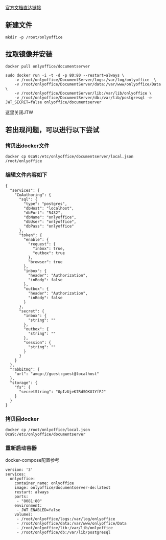 [官方文档直达链接](https://helpcenter.onlyoffice.com/installation/docs-community-install-docker-arm64.aspx)
## 新建文件  
```mkdir -p /root/onlyoffice```  
## 拉取镜像并安装  
```docker pull onlyoffice/documentserver```  

```
sudo docker run -i -t -d -p 80:80 --restart=always \  
    -v /root/onlyoffice/DocumentServer/logs:/var/log/onlyoffice  \  
    -v /root/onlyoffice/DocumentServer/data:/var/www/onlyoffice/Data  \  
    -v /root/onlyoffice/DocumentServer/lib:/var/lib/onlyoffice \  
    -v /root/onlyoffice/DocumentServer/db:/var/lib/postgresql -e JWT_SECRET=false onlyoffice/documentserver
```    

这里关闭JTW

## 若出现问题，可以进行以下尝试  
### 拷贝出docker文件  
```docker cp 0ca9:/etc/onlyoffice/documentserver/local.json /root/onlyoffice```  
### 编辑文件内容如下  
```
{  
  "services": {  
    "CoAuthoring": {  
      "sql": {  
        "type": "postgres",  
        "dbHost": "localhost",  
        "dbPort": "5432",  
        "dbName": "onlyoffice",  
        "dbUser": "onlyoffice",  
        "dbPass": "onlyoffice"  
      },  
      "token": {  
        "enable": {  
          "request": {  
            "inbox": true,  
            "outbox": true  
          },  
          "browser": true  
        },  
        "inbox": {  
          "header": "Authorization",  
          "inBody": false  
        },  
        "outbox": {  
          "header": "Authorization",  
          "inBody": false  
        }  
      },  
      "secret": {  
        "inbox": {  
          "string": ""  
        },  
        "outbox": {  
          "string": ""  
        },  
        "session": {  
          "string": ""  
        }  
      }  
    }  
  },  
  "rabbitmq": {  
    "url": "amqp://guest:guest@localhost"  
  },  
  "storage": {  
    "fs": {  
      "secretString": "0pIzUjeK7RdSOKU1YfFJ"  
    }  
  }  
}  
```  
### 拷贝回docker  
```
docker cp /root/onlyoffice/local.json  0ca9:/etc/onlyoffice/documentserver
```  
### 重新启动容器

docker-compose配置参考  
```
version: '3'
services:
  onlyoffice:
    container_name: onlyoffice
    image: onlyoffice/documentserver-de:latest
    restart: always
    ports:
     - "8081:80"
    environment:
     - JWT_ENABLED=false
    volumes:
     - /root/onlyoffice/logs:/var/log/onlyoffice
     - /root/onlyoffice/data:/var/www/onlyoffice/Data
     - /root/onlyoffice/lib:/var/lib/onlyoffice
     - /root/onlyoffice/db:/var/lib/postgresql
```  
